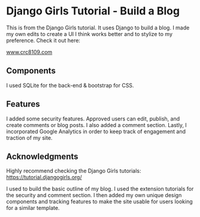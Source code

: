 # Django Girls Tutorial - Build a Blog

This is from the Django Girls tutorial. It uses Django to build a blog. I made my own edits to create a UI I think works better and to stylize to my preference. Check it out here:

www.crc8109.com

## Components

I used SQLite for the back-end & bootstrap for CSS.

## Features

I added some security features. Approved users can edit, publish, and create comments or blog posts. I also added a comment section. Lastly, I incorporated Google Analytics in order to keep track of engagement and traction of my site.

## Acknowledgments

Highly recommend checking the Django Girls tutorials:
https://tutorial.djangogirls.org/

I used to build the basic outline of my blog. I used the extension tutorials for the security and comment section. I then added my own unique design components and tracking features to make the site usable for users looking for a similar template.
